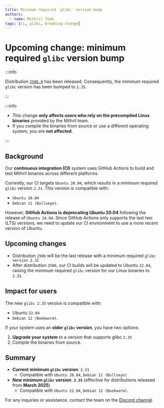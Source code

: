 ```yaml
---
title: Minimum required `glibc` version bump
authors:
  - name: Mithril Team
tags: [ci, glibc, breaking-change]
---
```


# Upcoming change: minimum required `glibc` version bump

:::info

Distribution [`2506.0`](https://github.com/input-output-hk/mithril/releases/tag/2506.0) has been released.
Consequently, the minimum required `glibc` version has been bumped to `2.35`.

:::

:::info

- This change **only affects users who rely on the precompiled Linux binaries** provided by the Mithril team.
- If you compile the binaries from source or use a different operating system, you are **not affected**.

:::

## Background

Our **continuous integration (CI)** system uses GitHub Actions to build and test Mithril binaries across different platforms.

Currently, our CI targets `Ubuntu 20.04`, which results in a minimum required `glibc` version `2.31`. This version is compatible with:

- `Ubuntu 20.04`
- `Debian 11 (Bullseye)`.

However, **GitHub Actions is deprecating Ubuntu 20.04** following the release of `Ubuntu 24.04`. Since GitHub Actions only supports the last two (LTS) versions, we need to update our CI environment to use a more recent version of Ubuntu.

## Upcoming changes

- Distribution `2506` will be the last release with a minimum required `glibc version 2.31`
- After distribution `2506`, our CI builds will be updated to Ubuntu `22.04`, raising the minimum required `glibc` version for our Linux binaries to `2.35`.

## Impact for users

The new `glibc 2.35` version is compatible with:

- Ubuntu `22.04`
- `Debian 12 (Bookworm)`.

If your system uses an **older `glibc` version**, you have two options:

1. **Upgrade your system** to a version that supports glibc `2.35`
2. Compile the binaries from source.

## Summary

- **Current minimum `glibc` version**: `2.31`
  - Compatible with `Ubuntu 20.04`, `Debian 11 (Bullseye)`
- **New minimum `glibc` version**: **`2.35`** (effective for distributions released from **March 2025**)
  - Compatible with `Ubuntu 22.04`, `Debian 12 (Bookworm)`.

For any inquiries or assistance, contact the team on the [Discord channel](https://discord.gg/5kaErDKDRq).
